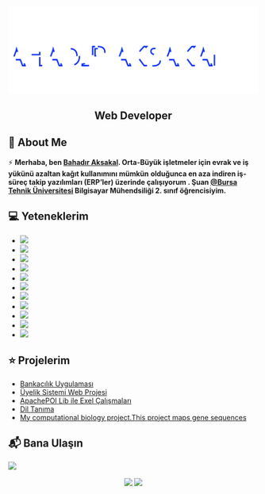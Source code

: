 <img src="./Bahadr.svg"></img>  

<h2 align="center">Web Developer</h2>

## 📖  About Me
⚡ **Merhaba, ben [Bahadır Aksakal](https://www.linkedin.com/in/bahad%C4%B1r-aksakal-360b721b7/). Orta-Büyük işletmeler için evrak ve iş yükünü azaltan kağıt kullanımını mümkün**
**olduğunca en aza indiren iş-süreç takip yazılımları (ERP’ler) üzerinde çalışıyorum . Şuan [@Bursa Tehnik Üniversitesi](https://btu.edu.tr/) Bilgisayar Mühendsiliği 2. sınıf öğrencisiyim.**


## :computer: Yeteneklerim
<ul>
  <li><img src="https://img.shields.io/badge/Java SE   -ED8B00?style=for-the-badge&logo=java&logoColor=white"/></li>
  <li><img src="https://img.shields.io/badge/Java EE  -E75E1E?style=for-the-badge&logo=java&logoColor=white"/></li>
  <li><img src="https://img.shields.io/badge/Apache Poi --Exel-Java-Database -- -217346?style=for-the-badge"/></li>
  <li><img src="https://img.shields.io/badge/Selenium-43B02A?style=for-the-badge&logo=Selenium&logoColor=white"/></li>
  <li><img src="https://img.shields.io/badge/MySQL-00000F?style=for-the-badge&logo=mysql&logoColor=white" /></li>
  <li><img src="https://img.shields.io/badge/JSF(2.3) -FFFFFF?style=for-the-badge&logoColor=white" /></li>
  <li><img src="https://img.shields.io/badge/PrimeFaces -FFFFFF?style=for-the-badge&logoColor==white /></li>
  <li><img src="https://img.shields.io/badge/jQuery-0769AD?style=for-the-badge&logo=jquery&logoColor=white"/></li>
  <li><img src="https://img.shields.io/badge/AJAX -FFFFFF?style=for-the-badge&logoColor==white/></li>
  <li><img src="https://img.shields.io/badge/HTML5-E34F26?style=for-the-badge&logo=html5&logoColor=white/></li>
  <li><img src="https://img.shields.io/badge/C#   -E34F26?style=for-the-badge&logoColor=blue/></li>
  <li><img src="https://img.shields.io/badge/ASP.NET-FFFFFF?style=for-the-badgelogoColor=blue" /></li>
  <li><img src="https://img.shields.io/badge/Python-FFD43B?style=for-the-badge&logo=python&logoColor=darkgreen"/></li>
  <li><img src="https://img.shields.io/badge/C       -00599C?style=for-the-badge&logoColor=white"/></li>
</ul>
 
 ## ⭐ Projelerim
* [Bankacılık Uygulaması](https://github.com/bahadraksakal/Java_Bahar_Donemi_Proje) 
* [Üyelik Sistemi Web Projesi](https://github.com/bahadraksakal/Uyelik_Sistemi_Projesi_JSF_2.3)  
* [ApachePOI Lib ile Exel Çalışmaları](https://github.com/bahadraksakal/ApachePOI_Excell_Selenium_MySQL_Ornek)  
* [Dil Tanıma](https://github.com/bahadraksakal/Guz_Donemi_Projem_1.Sinif-) 
* [My computational biology project.This project maps gene sequences](https://github.com/bahadraksakal/Java_HBG_Project) 

## 📬 Bana Ulaşın

[![](https://img.shields.io/badge/linkedin-%230077B5.svg?&style=for-the-badge&logo=linkedin&logoColor=white)](https://www.linkedin.com/in/bahad%C4%B1r-aksakal-360b721b7/)


<p align="center">	
  <img width="48%" src="https://github-readme-stats.vercel.app/api?username=bahadraksakal&show_icons=true&theme=tokyonight" />
  <img width="48%" src="https://github-readme-streak-stats.herokuapp.com/?user=bahadraksakal&theme=tokyonight" />
</p>

